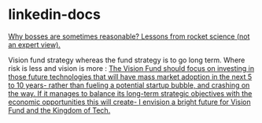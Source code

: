 # linkedin-docs
<a href="https://github.com/suramya/linkedin-docs/wiki/Why-bosses-are-sometimes-reasonable%3F-Lessons-from-rocket-science-(not-an-expert-view)."> Why bosses are sometimes reasonable? Lessons from rocket science (not an expert view). </a>

Vision fund strategy whereas the fund strategy is to go long term. Where risk is less and vision is more : <a href="https://www.linkedin.com/pulse/what-you-can-expect-from-worlds-largest-100bn-tech-fund-de-kerros">
The Vision Fund should focus on investing in those future technologies that will have mass market adoption in the next 5 to 10 years- rather than fueling a potential startup bubble, and crashing on the way. If it manages to balance its long-term strategic objectives with the economic opportunities this will create- I envision a bright future for Vision Fund and the Kingdom of Tech. </a>
